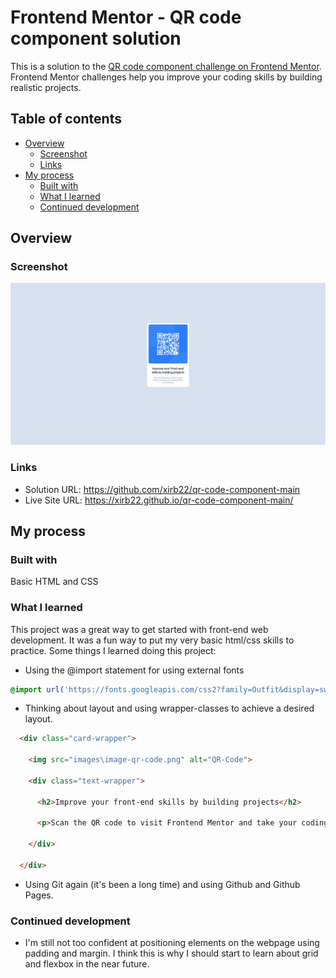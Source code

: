 # Frontend Mentor - QR code component solution

This is a solution to the [QR code component challenge on Frontend Mentor](https://www.frontendmentor.io/challenges/qr-code-component-iux_sIO_H). Frontend Mentor challenges help you improve your coding skills by building realistic projects. 

## Table of contents

- [Overview](#overview)
  - [Screenshot](#screenshot)
  - [Links](#links)
- [My process](#my-process)
  - [Built with](#built-with)
  - [What I learned](#what-i-learned)
  - [Continued development](#continued-development)

## Overview

### Screenshot

![](./screenshot.jpeg)


### Links

- Solution URL: https://github.com/xirb22/qr-code-component-main
- Live Site URL: https://xirb22.github.io/qr-code-component-main/

## My process

### Built with

Basic HTML and CSS

### What I learned

This project was a great way to get started with front-end web development. It was a fun way to put my very basic html/css skills to practice. Some things I learned doing this project:

- Using the @import statement for using external fonts
```css
@import url('https://fonts.googleapis.com/css2?family=Outfit&display=swap');
```

- Thinking about layout and using wrapper-classes to achieve a desired layout.
```html
  <div class="card-wrapper">

    <img src="images\image-qr-code.png" alt="QR-Code">

    <div class="text-wrapper">

      <h2>Improve your front-end skills by building projects</h2>

      <p>Scan the QR code to visit Frontend Mentor and take your coding skills to the next level</p>

    </div>

  </div>
```

- Using Git again (it's been a long time) and using Github and Github Pages.


### Continued development

- I'm still not too confident at positioning elements on the webpage using padding and margin. I think this is why I should start to learn about grid and flexbox in the near future.

